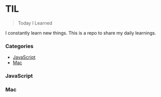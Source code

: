 # TIL

> Today I Learned

I constantly learn new things. This is a repo to share my daily learnings.

### Categories
* [JavaScript](#javascript)
* [Mac](#mac)

### JavaScript

### Mac
